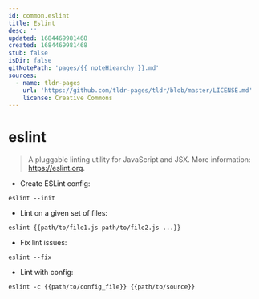 ```yaml
---
id: common.eslint
title: Eslint
desc: ''
updated: 1684469981468
created: 1684469981468
stub: false
isDir: false
gitNotePath: 'pages/{{ noteHiearchy }}.md'
sources:
  - name: tldr-pages
    url: 'https://github.com/tldr-pages/tldr/blob/master/LICENSE.md'
    license: Creative Commons
---
```

# eslint

> A pluggable linting utility for JavaScript and JSX.
> More information: <https://eslint.org>.

- Create ESLint config:

`eslint --init`

- Lint on a given set of files:

`eslint {{path/to/file1.js path/to/file2.js ...}}`

- Fix lint issues:

`eslint --fix`

- Lint with config:

`eslint -c {{path/to/config_file}} {{path/to/source}}`

